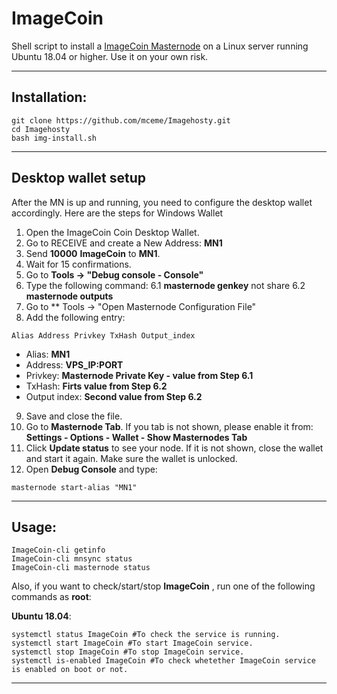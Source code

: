 # ImageCoin
Shell script to install a [ImageCoin Masternode](https://imagecoin.imagehosty.com/) on a Linux server running Ubuntu 18.04 or higher. Use it on your own risk.

***
## Installation:
```
git clone https://github.com/mceme/Imagehosty.git
cd Imagehosty
bash img-install.sh
```
***

## Desktop wallet setup

After the MN is up and running, you need to configure the desktop wallet accordingly. Here are the steps for Windows Wallet
1. Open the ImageCoin Coin Desktop Wallet.
2. Go to RECEIVE and create a New Address: **MN1**
3. Send **10000** **ImageCoin** to **MN1**.
4. Wait for 15 confirmations.
5. Go to **Tools -> "Debug console - Console"**
6. Type the following command: 6.1 **masternode genkey**  not share
                               6.2 **masternode outputs** 
7. Go to  ** Tools -> "Open Masternode Configuration File"
8. Add the following entry:
```
Alias Address Privkey TxHash Output_index
```
* Alias: **MN1**
* Address: **VPS_IP:PORT**
* Privkey: **Masternode Private Key - value from Step 6.1**
* TxHash: **Firts value from Step 6.2**
* Output index:  **Second value from Step 6.2**
9. Save and close the file.
10. Go to **Masternode Tab**. If you tab is not shown, please enable it from: **Settings - Options - Wallet - Show Masternodes Tab**
11. Click **Update status** to see your node. If it is not shown, close the wallet and start it again. Make sure the wallet is unlocked.
12. Open **Debug Console** and type:
```
masternode start-alias "MN1"
```
***

## Usage:
```
ImageCoin-cli getinfo
ImageCoin-cli mnsync status
ImageCoin-cli masternode status
```
Also, if you want to check/start/stop **ImageCoin** , run one of the following commands as **root**:

**Ubuntu 18.04**:
```
systemctl status ImageCoin #To check the service is running.
systemctl start ImageCoin #To start ImageCoin service.
systemctl stop ImageCoin #To stop ImageCoin service.
systemctl is-enabled ImageCoin #To check whetether ImageCoin service is enabled on boot or not.
```
***
